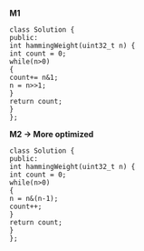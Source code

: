 **M1**
```
class Solution {
public:
int hammingWeight(uint32_t n) {
int count = 0;
while(n>0)
{
count+= n&1;
n = n>>1;
}
return count;
}
};
```
**M2 -> More optimized**
```
class Solution {
public:
int hammingWeight(uint32_t n) {
int count = 0;
while(n>0)
{
n = n&(n-1);
count++;
}
return count;
}
};
```